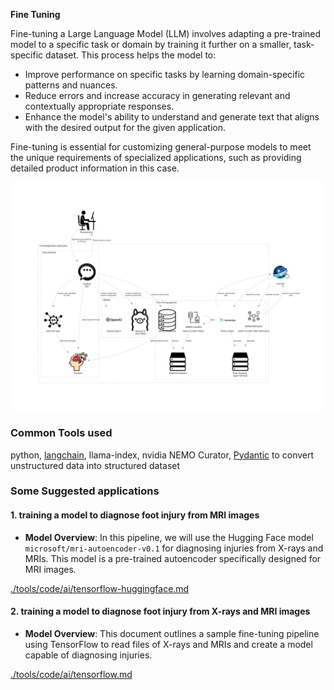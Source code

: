 **Fine Tuning**

Fine-tuning a Large Language Model (LLM) involves adapting a pre-trained model to a specific task or domain by training it further on a smaller, task-specific dataset. This process helps the model to:

- Improve performance on specific tasks by learning domain-specific patterns and nuances.
- Reduce errors and increase accuracy in generating relevant and contextually appropriate responses.
- Enhance the model's ability to understand and generate text that aligns with the desired output for the given application.

Fine-tuning is essential for customizing general-purpose models to meet the unique requirements of specialized applications, such as providing detailed product information in this case.

![Typical Fine Tuning Pipeline](./doc/applications/product_conversational_knowledge/architectural_images/knowledgeBase-application.png)

### Common Tools used
python, [langchain](./tools/code/ai/langchain.md), llama-index, nvidia NEMO Curator, [Pydantic](./tools/code/language/python/pydantic.md) to convert unstructured data into structured dataset

### Some Suggested applications

#### 1. training a model to diagnose foot injury from MRI images

- **Model Overview**: In this pipeline, we will use the Hugging Face model `microsoft/mri-autoencoder-v0.1` for diagnosing injuries from X-rays and MRIs. This model is a pre-trained autoencoder specifically designed for MRI images.

[./tools/code/ai/tensorflow-huggingface.md](./tools/code/ai/tensorflow-huggingface.md)

#### 2. training a model to diagnose foot injury from X-rays and MRI images

- **Model Overview**: This document outlines a sample fine-tuning pipeline using TensorFlow to read files of X-rays and MRIs and create a model capable of diagnosing injuries.

[./tools/code/ai/tensorflow.md](./tools/code/ai/tensorflow.md)